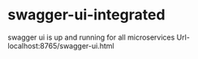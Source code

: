 # swagger-ui-integrated
swagger ui is up and running for all microservices
Url- localhost:8765/swagger-ui.html

